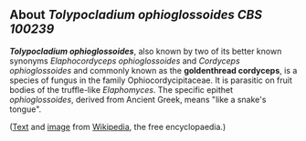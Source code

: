About *Tolypocladium ophioglossoides CBS 100239* 
------------------------------------------------



***Tolypocladium ophioglossoides***, also known by two of its better
known synonyms *Elaphocordyceps ophioglossoides* and *Cordyceps
ophioglossoides* and commonly known as the **goldenthread cordyceps**,
is a species of fungus in the family Ophiocordycipitaceae. It is
parasitic on fruit bodies of the truffle-like *Elaphomyces*. The
specific epithet *ophioglossoides*, derived from Ancient Greek, means
\"like a snake\'s tongue\".

([Text](http://en.wikipedia.org/wiki/Tolypocladium_ophioglossoides) and
[image](https://commons.wikimedia.org/wiki/File:Elaphocordyceps.ophioglossoides.-.lindsey.jpg)
from [Wikipedia](http://en.wikipedia.org/), the free encyclopaedia.)
